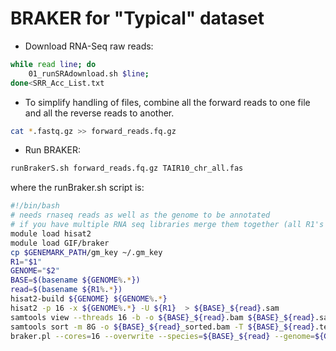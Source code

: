 # BRAKER for "Typical" dataset

- Download RNA-Seq raw reads:
```bash
while read line; do
	01_runSRAdownload.sh $line;
done<SRR_Acc_List.txt
```

- To simplify handling of files, combine all the forward reads to one file and all the reverse reads to another.
```bash
cat *.fastq.gz >> forward_reads.fq.gz
```

- Run BRAKER:
```bash
runBrakerS.sh forward_reads.fq.gz TAIR10_chr_all.fas
```

where the runBraker.sh script is:

```bash
#!/bin/bash
# needs rnaseq reads as well as the genome to be annotated
# if you have multiple RNA seq libraries merge them together (all R1's and all R2's seperately)
module load hisat2
module load GIF/braker
cp $GENEMARK_PATH/gm_key ~/.gm_key
R1="$1"
GENOME="$2"
BASE=$(basename ${GENOME%.*})
read=$(basename ${R1%.*})
hisat2-build ${GENOME} ${GENOME%.*}
hisat2 -p 16 -x ${GENOME%.*} -U ${R1}  > ${BASE}_${read}.sam
samtools view --threads 16 -b -o ${BASE}_${read}.bam ${BASE}_${read}.sam
samtools sort -m 8G -o ${BASE}_${read}_sorted.bam -T ${BASE}_${read}.temp --threads 16 ${BASE}_${read}.bam
braker.pl --cores=16 --overwrite --species=${BASE}_${read} --genome=${GENOME} --bam=${BASE}_${read}_sorted.bam --gff3
```

